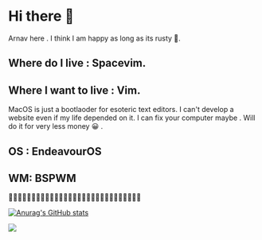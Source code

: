 # Hi there 👋
Arnav here .
I think I am happy as long as its rusty 🦀.
## Where do I live : Spacevim.
## Where I want to live : Vim.
MacOS is just a bootlaoder for esoteric text editors.
I can't develop a website even if my life depended on it.
I can fix your computer maybe . Will do it for very less money 😀 .
## OS : EndeavourOS 
## WM: BSPWM
🍦🍦🍦🍦🍦🍦🍦🍦🍦🍦🍦🍦🍦🍦🍦🍦🍦🍦🍦🍦🍦🍦🍦🍦🍦🍦🍦🍦🍦
<!--
**xerexcoded/xerexcoded** is a ✨ _special_ ✨ repository because its `README.md` (this file) appears on your GitHub profile.

Here are some ideas to get you started:

- 🔭 I’m currently working on ...
- 🌱 I’m currently learning ...
- 👯 I’m looking to collaborate on ...
- 🤔 I’m looking for help with ...
- 💬 Ask me about ...
- 📫 How to reach me: ...
- 😄 Pronouns: ...
- ⚡ Fun fact: ...
-->
[![Anurag's GitHub stats](https://github-readme-stats.vercel.app/api?username=xerexcoded&show_icons=true&theme=gruvbox)](https://github.com/anuraghazra/github-readme-stats)




![](https://media.giphy.com/media/fSvqyvXn1M3btN8sDh/giphy.gif)

